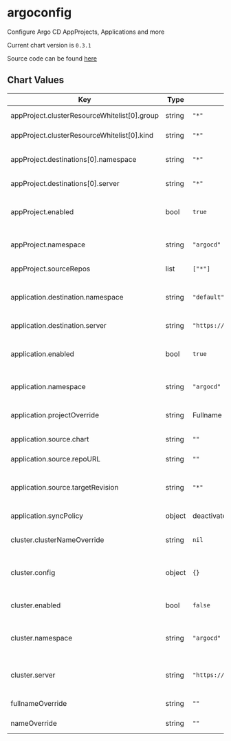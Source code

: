 argoconfig
==========
Configure Argo CD AppProjects, Applications and more

Current chart version is `0.3.1`

Source code can be found [here](https://github.com/adfinis-sygroup/helm-charts)



## Chart Values

| Key | Type | Default | Description |
|-----|------|---------|-------------|
| appProject.clusterResourceWhitelist[0].group | string | `"*"` | API groups to whitelist |
| appProject.clusterResourceWhitelist[0].kind | string | `"*"` | API kind to whitelist |
| appProject.destinations[0].namespace | string | `"*"` | Destination namespace to allow |
| appProject.destinations[0].server | string | `"*"` | Destination server to allow |
| appProject.enabled | bool | `true` | Enable creating an AppProject resource |
| appProject.namespace | string | `"argocd"` | Namespace for AppProject resource |
| appProject.sourceRepos | list | `["*"]` | Source repos to allow |
| application.destination.namespace | string | `"default"` | Target namespace of application in Argo CD |
| application.destination.server | string | `"https://kubernetes.default.svc"` | Target cluster in Argo CD |
| application.enabled | bool | `true` | Enable creating an Application resource |
| application.namespace | string | `"argocd"` | Namespace for Application resource |
| application.projectOverride | string | Fullname | Name of AppProject to install into |
| application.source.chart | string | `""` | Name of chart in source repo |
| application.source.repoURL | string | `""` | URL of sourece repo |
| application.source.targetRevision | string | `"*"` | Revision of chart in source repo to install |
| application.syncPolicy | object | deactivated | Application [Sync Policy](https://argoproj.github.io/argo-cd/user-guide/auto_sync/) |
| cluster.clusterNameOverride | string | `nil` | Override name of the cluster |
| cluster.config | object | `{}` | Cluster config (ie. contents of a KUBECONFIG) |
| cluster.enabled | bool | `false` | Create a cluster config secret |
| cluster.namespace | string | `"argocd"` | Namespace to put the cluster config secret into |
| cluster.server | string | `"https://kubernetes.default.svc"` | Cluster URL used by Argo CD to connect to the cluster |
| fullnameOverride | string | `""` | Override fullname |
| nameOverride | string | `""` | Override names |
